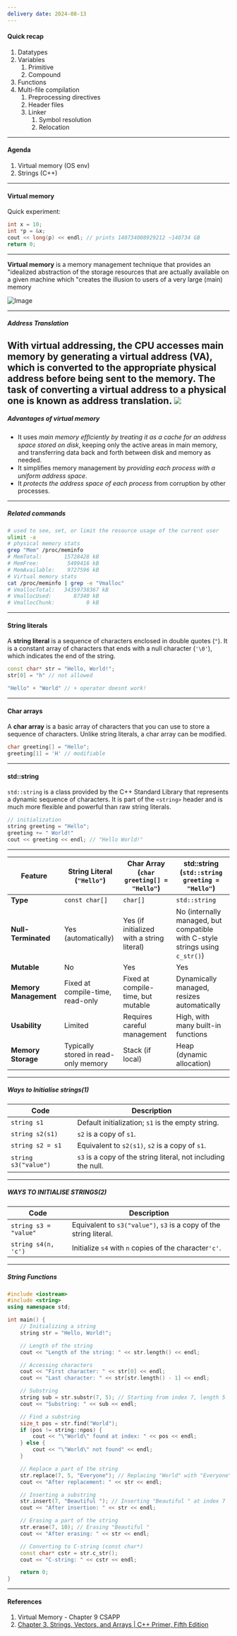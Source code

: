 ```yaml
---
delivery date: 2024-08-13
---
```

#### Quick recap

1. Datatypes
2. Variables
	1. Primitive
	2. Compound
3. Functions
4. Multi-file compilation
	1. Preprocessing directives
	2. Header files
	3. Linker
		1. Symbol resolution
		2. Relocation

---
#### Agenda
1. Virtual memory (OS env) 
2. Strings (C++)
---
#### Virtual memory
Quick experiment:
```cpp
int x = 10;
int *p = &x;
cout << long(p) << endl; // prints 140734008929212 ~140734 GB
return 0;
```
---
**Virtual memory** is a memory management technique that provides an "idealized abstraction of the storage resources that are actually available on a given machine which "creates the illusion to users of a very large (main) memory

![Image](images/virtual_memory.png)

---
##### Address Translation
With virtual addressing, the CPU accesses main memory by generating a virtual address (VA), which is converted to the appropriate physical address before being sent to the memory. The task of converting a virtual address to a physical
one is known as address translation.
![](images/address_translation.png)
---
##### Advantages of virtual memory
- It uses *main memory efﬁciently by treating it as a cache for an address space stored on disk*, keeping only the active areas in main memory, and transferring data back and forth between disk and memory as needed.
- It simpliﬁes memory management by *providing each process with a uniform address space*. 
- It *protects the address space of each process* from corruption by other processes.
---
##### Related commands
```bash
# used to see, set, or limit the resource usage of the current user
ulimit -a
# physical memory stats
grep "Mem" /proc/meminfo
# MemTotal:       15728428 kB
# MemFree:         5499416 kB
# MemAvailable:    9727596 kB
# Virtual memory stats
cat /proc/meminfo | grep -e "Vmalloc"
# VmallocTotal:   34359738367 kB
# VmallocUsed:       87340 kB
# VmallocChunk:          0 kB
```
---
#### String literals
A **string literal** is a sequence of characters enclosed in double quotes (`"`). It is a constant array of characters that ends with a null character (`'\0'`), which indicates the end of the string.

```cpp
const char* str = "Hello, World!";
str[0] = "h" // not allowed

"Hello" + "World" // + operator doesnt work!
```
---
#### Char arrays
A **char array** is a basic array of characters that you can use to store a sequence of characters. Unlike string literals, a char array can be modified.
```cpp
char greeting[] = "Hello";
greeting[1] = 'H' // modifiable

```
---
#### std::string
`std::string` is a class provided by the C++ Standard Library that represents a dynamic sequence of characters. It is part of the `<string>` header and is much more flexible and powerful than raw string literals.

```cpp
// initialization
string greeting = "Hello";
greeting += " World!"
cout << greeting << endl; // "Hello World!"
```

---

| **Feature**           | **String Literal** (`"Hello"`)       | **Char Array** (`char greeting[] = "Hello"`) | **std::string** (`std::string greeting = "Hello"`)                           |
| --------------------- | ------------------------------------ | -------------------------------------------- | ------------------------------------------------------------------------------- |
| **Type**              | `const char[]`                       | `char[]`                                     | `std::string`                                                                |
| **Null-Terminated**   | Yes (automatically)                  | Yes (if initialized with a string literal)   | No (internally managed, but compatible with C-style strings using `c_str()`) |
| **Mutable**           | No                                   | Yes                                          | Yes                                                                          |
| **Memory Management** | Fixed at compile-time, read-only     | Fixed at compile-time, but mutable           | Dynamically managed, resizes automatically                                   |
| **Usability**         | Limited                              | Requires careful management                  | High, with many built-in functions                                           |
| **Memory Storage**    | Typically stored in read-only memory | Stack (if local)                             | Heap (dynamic allocation)                                                    |

---
##### Ways to Initialise strings(1)

| Code                 | Description                                                   |
| -------------------- | ------------------------------------------------------------- |
| `string s1`          | Default initialization; `s1` is the empty string.             |
| `string s2(s1)`      | `s2` is a copy of `s1`.                                       |
| `string s2 = s1`     | Equivalent to `s2(s1)`, `s2` is a copy of `s1`.               |
| `string s3("value")` | `s3` is a copy of the string literal, not including the null. |

---
##### WAYS TO INITIALISE STRINGS(2)

| Code                  | Description                                                        |
| --------------------- | ------------------------------------------------------------------ |
| `string s3 = "value"` | Equivalent to `s3("value")`, `s3` is a copy of the string literal. |
| `string s4(n, 'c')`   | Initialize `s4` with `n` copies of the character`'c'`.             |

---
##### String Functions

```c++
#include <iostream>
#include <string>
using namespace std;

int main() {
    // Initializing a string
    string str = "Hello, World!";

    // Length of the string
    cout << "Length of the string: " << str.length() << endl;

    // Accessing characters
    cout << "First character: " << str[0] << endl;
    cout << "Last character: " << str[str.length() - 1] << endl;

    // Substring
    string sub = str.substr(7, 5); // Starting from index 7, length 5
    cout << "Substring: " << sub << endl;

    // Find a substring
    size_t pos = str.find("World");
    if (pos != string::npos) {
        cout << "\"World\" found at index: " << pos << endl;
    } else {
        cout << "\"World\" not found" << endl;
    }

    // Replace a part of the string
    str.replace(7, 5, "Everyone"); // Replacing "World" with "Everyone"
    cout << "After replacement: " << str << endl;

    // Inserting a substring
    str.insert(7, "Beautiful "); // Inserting "Beautiful " at index 7
    cout << "After insertion: " << str << endl;

    // Erasing a part of the string
    str.erase(7, 10); // Erasing "Beautiful "
    cout << "After erasing: " << str << endl;

    // Converting to C-string (const char*)
    const char* cstr = str.c_str();
    cout << "C-string: " << cstr << endl;

    return 0;
}

```
---

#### References
1. Virtual Memory - Chapter 9 CSAPP
2. [Chapter 3. Strings, Vectors, and Arrays | C++ Primer, Fifth Edition](https://cpp-primer.pages.dev/book/029-chapter_3._strings_vectors_and_arrays.html)
